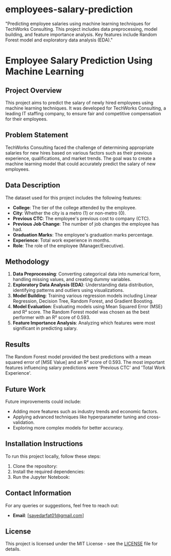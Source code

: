# employees-salary-prediction
"Predicting employee salaries using machine learning techniques for TechWorks Consulting. This project includes data preprocessing, model building, and feature importance analysis. Key features include Random Forest model and exploratory data analysis (EDA)."

# Employee Salary Prediction Using Machine Learning

## Project Overview
This project aims to predict the salary of newly hired employees using machine learning techniques. It was developed for TechWorks Consulting, a leading IT staffing company, to ensure fair and competitive compensation for their employees.

## Problem Statement
TechWorks Consulting faced the challenge of determining appropriate salaries for new hires based on various factors such as their previous experience, qualifications, and market trends. The goal was to create a machine learning model that could accurately predict the salary of new employees.

## Data Description
The dataset used for this project includes the following features:
- **College**: The tier of the college attended by the employee.
- **City**: Whether the city is a metro (1) or non-metro (0).
- **Previous CTC**: The employee's previous cost to company (CTC).
- **Previous Job Change**: The number of job changes the employee has had.
- **Graduation Marks**: The employee's graduation marks percentage.
- **Experience**: Total work experience in months.
- **Role**: The role of the employee (Manager/Executive).

## Methodology
1. **Data Preprocessing**: Converting categorical data into numerical form, handling missing values, and creating dummy variables.
2. **Exploratory Data Analysis (EDA)**: Understanding data distribution, identifying patterns and outliers using visualizations.
3. **Model Building**: Training various regression models including Linear Regression, Decision Tree, Random Forest, and Gradient Boosting.
4. **Model Evaluation**: Evaluating models using Mean Squared Error (MSE) and R² score. The Random Forest model was chosen as the best performer with an R² score of 0.593.
5. **Feature Importance Analysis**: Analyzing which features were most significant in predicting salary.

## Results
The Random Forest model provided the best predictions with a mean squared error of [MSE Value] and an R² score of 0.593. The most important features influencing salary predictions were 'Previous CTC' and 'Total Work Experience'.

## Future Work
Future improvements could include:
- Adding more features such as industry trends and economic factors.
- Applying advanced techniques like hyperparameter tuning and cross-validation.
- Exploring more complex models for better accuracy.

## Installation Instructions
To run this project locally, follow these steps:
1. Clone the repository:
2. Install the required dependencies:
3. Run the Jupyter Notebook:


## Contact Information
For any queries or suggestions, feel free to reach out:
- **Email**: [sayedarfat01@gmail.com]

## License
This project is licensed under the MIT License - see the [LICENSE](LICENSE) file for details.


